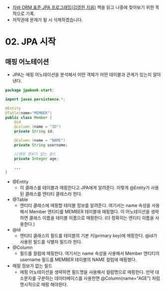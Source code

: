 - [자바 ORM 표준 JPA 프로그래밍(김영한 지음)](http://www.yes24.co.kr/24/goods/19040233) 책을 읽고 나중에 찾아보기 위한 목적으로 기록.
- 저작권에 문제가 될 시 삭제하겠습니다.

# 02. JPA 시작


## 매핑 어노테이션
- JPA는 매핑 어노테이션을 분석해서 어떤 객체가 어떤 테이블과 관계가 있는지 알아낸다.
```java
package jpabook.start;

import javax.persistence.*;

@Entity
@Table(name="MEMBER")
public class Member {
    @id
    @column (name = "ID")
    private String id;

    @Column (name = "NAME")
    private String username;

    //매핑 정보가 없는 필드
    private Integer age;

    ...
}
```
- @Entity
    - 이 클래스를 테이블과 매핑한다고 JPA에게 알려준다. 이렇게 @Entity가 사용된 클래스를 엔티티 클래스라 한다.
- @Table
    - 엔티티 클래스에 매핑할 테이블 정보를 알려준다. 여기서는 name 속성을 사용해서 Member 엔티티를 MEMBER 테이블에 매핑했다. 이 어노테이션을 생략하면 클래스 이름을 테이블 이름으로 매핑한다. (더 정확히는 엔티티 이름을 사용한다.)
- @id
    - 엔티티 클래스의 필드를 테이블의 기본 키(primary key)에 매핑한다. @id가 사용된 필드를 식별자 필드라 한다.
- @Column
    - 필드를 컬럼에 매핑한다. 여기서는 name 속성을 사용해서 Member 엔티티의 username 필드를 MEMBER 테이블의 NAME 컬럼에 매핑했다.
- 매핑 정보가 없는 필드
    - 매핑 어노테이션을 생략하면 필드명을 사용해서 컬럼명으로 매핑한다. 만약 대소문자를 구분하는 데이터베이스를 사용한면 @Column(name="AGE") 처럼 명시적으로 매핑 해야한다.
